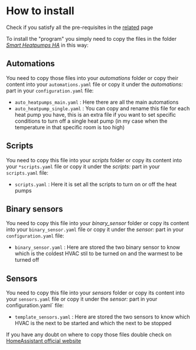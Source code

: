 # How to install
Check if you satisfy all the pre-requisites in the [related](https://github.com/ilpiccoli/smart-heatpumps-ha/blob/main/pre-requisites.md) page

To install the "program" you simply need to copy the files in the folder [*Smart Heatpumps HA*](https://github.com/ilpiccoli/smart-heatpumps-ha/tree/main/Smart%20Heatpumps%20HA) in this way:

## Automations
You need to copy those files into your *automations* folder or copy their content into your `automations.yaml` file or copy it under the *automations:* part in your `configuration.yaml` file:
- `auto_heatpumps_main.yaml` : Here there are all the main automations
- `auto_heatpump_single.yaml` : You can copy and rename this file for each heat pump you have, this is an extra file if you want to set specific conditions to turn off a single heat pump (in my case when the temperature in that specific room is too high)

## Scripts
You need to copy this file into your *scripts* folder or copy its content into your `*scripts.yaml` file or copy it under the *scripts:* part in your `scripts.yaml` file:
- `scripts.yaml` : Here it is set all the scripts to turn on or off the heat pumps

## Binary sensors
You need to copy this file into your *binary_sensor* folder or copy its content into your `binary_sensor.yaml` file or copy it under the *sensor:* part in your `configuration.yaml` file:
- `binary_sensor.yaml` : Here are stored the two binary sensor to know which is the coldest HVAC stil to be turned on and the warmest to be turned off

## Sensors
You need to copy this file into your *sensors* folder or copy its content into your `sensors.yaml` file or copy it under the *sensor:* part in your configuration.yaml` file:
- `template_sensors.yaml` : Here are stored the two sensors to know which HVAC is the next to be started and which the next to be stopped

If you have any doubt on where to copy those files double check on [HomeAssistant official website](https://www.home-assistant.io)
